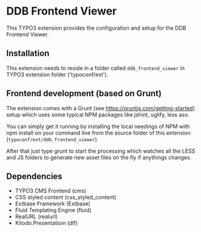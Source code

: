 # DDB Frontend Viewer

This TYPO3 extension provides the configuration and setup for the DDB Frontend Viewer.

##  Installation
This extension needs to reside in a folder called `ddb_frontend_viewer` in TYPO3 extension folder ('typoconf/ext'). 

## Frontend development (based on Grunt)

The extension comes with a Grunt (see https://gruntjs.com/getting-started) setup which uses some typical NPM packages like jshint, uglify, less aso.

You can simply get it running by installing the local needings of NPM with npm install on your command line from the source folder of this extension (`typoconf/ext/ddb_frontend_viewer`).

After that just type grunt to start the processing which watches all the LESS and JS folders to generate new asset files on the fly if anythings changes.

## Dependencies
- TYPO3 CMS Frontend (cms)
- CSS styled content (css_styled_content)
- Extbase Framework (Extbase)
- Fluid Templating Engine (fluid)
- RealURL (realurl)
- Kitodo.Presentatioin (dlf)
